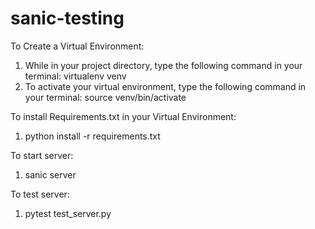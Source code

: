 # sanic-testing

To Create a Virtual Environment:
1. While in your project directory, type the following command in your terminal: virtualenv venv
2. To activate your virtual environment, type the following command in your terminal: source venv/bin/activate

To install Requirements.txt in your Virtual Environment:
1. python install -r requirements.txt

To start server:
1. sanic server

To test server:
1. pytest test_server.py